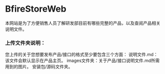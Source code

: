 # BfireStoreWeb
本网站是为了方便销售人员了解研发部目前有哪些完整的产品，以及查阅产品相关说明文件。

### 上传文件夹说明：
您上传的关于您想要发布产品/接口的格式至少要包含三个方面：
    说明文件.md：该文件会默认显示在产品主页。
    images文件夹：关于产品/接口说明文件.md所需用到的图片。
    安装包/源码文件夹。